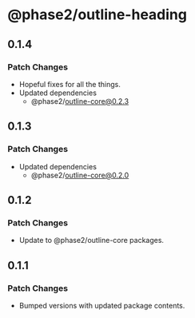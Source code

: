 # @phase2/outline-heading

## 0.1.4

### Patch Changes

- Hopeful fixes for all the things.
- Updated dependencies
  - @phase2/outline-core@0.2.3

## 0.1.3

### Patch Changes

- Updated dependencies
  - @phase2/outline-core@0.2.0

## 0.1.2

### Patch Changes

- Update to @phase2/outline-core packages.

## 0.1.1

### Patch Changes

- Bumped versions with updated package contents.
